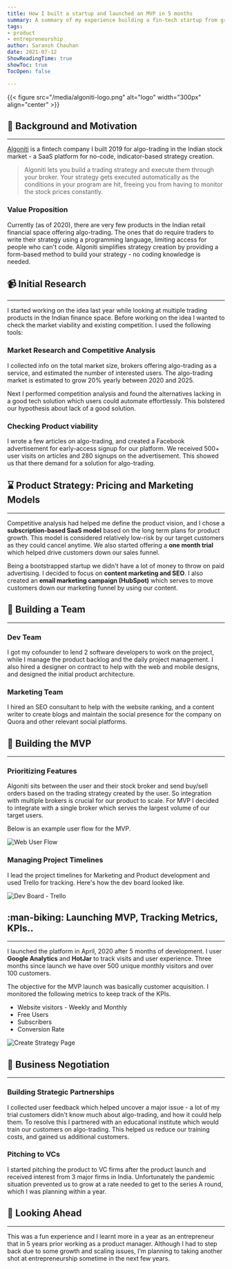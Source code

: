 ```yaml
---
title: How I built a startup and launched an MVP in 5 months
summary: A summary of my experience building a fin-tech startup from ground-up
tags:
- product
- entrepreneurship
author: Saransh Chauhan
date: 2021-07-12
ShowReadingTime: true
showToc: true
TocOpen: false

---
```

<!-- ![Algoniti](/algoniti-logo.png) -->

{{< figure src="/media/algoniti-logo.png" alt="logo" width="300px" align="center" >}}

## :scroll: Background and Motivation

***

[Algoniti](https://www.algoniti.com) is a fintech company I built 2019 for algo-trading in the Indian stock market - a SaaS platform for no-code, indicator-based strategy creation. 

> Algoniti lets you build a trading strategy and execute them through your broker. Your strategy gets executed automatically as the conditions in your program are hit, freeing you from having to monitor the stock prices constantly.

### Value Proposition

Currently (as of 2020), there are very few products in the Indian retail financial space offering algo-trading. The ones that do require traders to write their strategy using a programming language, limiting access for people who can't code. Algoniti simplifies strategy creation by providing a form-based method to build your strategy - no coding knowledge is needed.

## :video_camera: Initial Research

***

I started working on the idea last year while looking at multiple trading products in the Indian finance space. Before working on the idea I wanted to check the market viability and existing competition. I used the following tools:

### Market Research and Competitive Analysis

I collected info on the total market size, brokers offering algo-trading as a service, and estimated the number of interested users. The algo-trading market is estimated to grow 20% yearly between 2020 and 2025.

Next I performed competition analysis and found the alternatives lacking in a good tech solution which users could automate effortlessly. This bolstered our hypothesis about lack of a good solution.

### Checking Product viability

I wrote a few articles on algo-trading, and created a Facebook advertisement for early-access signup for our platform. We received 500+ user visits on articles and 280 signups on the advertisement. This showed us that there demand for a solution for algo-trading.

## :hourglass: Product Strategy: Pricing and Marketing Models

***

Competitive analysis had helped me define the product vision, and I chose a **subscription-based SaaS model** based on the long term plans for product growth. This model is considered relatively low-risk by our target customers as they could cancel anytime. We also started offering a **one month trial** which helped drive customers down our sales funnel.

Being a bootstrapped startup we didn't have a lot of money to throw on paid advertising. I decided to focus on **content marketing and SEO**. I also created an **email marketing campaign (HubSpot)** which serves to move customers down our marketing funnel by using our content.

## :ninja: Building a Team

***

### Dev Team

I got my cofounder to lend 2 software developers to work on the project, while I manage the product backlog and the daily project management. I also hired a designer on contract to help with the web and mobile designs, and designed the initial product architecture.

### Marketing Team

I hired an SEO consultant to help with the website ranking, and a content writer to create blogs and maintain the social presence for the company on Quora and other relevant social platforms.

## :crystal_ball: Building the MVP

***

### Prioritizing Features

Algoniti sits between the user and their stock broker and send buy/sell orders based on the trading strategy created by the user. So integration with multiple brokers is crucial for our product to scale. For MVP I decided to integrate with a single broker which serves the largest volume of our target users.

Below is an example user flow for the MVP.

![Web User Flow](/algoniti-user-flow.jpg)

### Managing Project Timelines

I lead the project timelines for Marketing and Product development and used Trello for tracking. Here's how the dev board looked like.

![Dev Board - Trello](/algoniti-proj-mgt.png)

## :man-biking: Launching MVP, Tracking Metrics, KPIs..

***

I launched the platform in April, 2020 after 5 months of development. I user **Google Analytics** and **HotJar** to track visits and user experience. Three months since launch we have over 500 unique monthly visitors and over 100 customers.

The objective for the MVP launch was basically customer acquisition. I monitored the following metrics to keep track of the KPIs.

* Website visitors - Weekly and Monthly
* Free Users
* Subscribers
* Conversion Rate

![Create Strategy Page](/algoniti-create-strategy.png)

## :wrestling: Business Negotiation

***

### Building Strategic Partnerships

I collected user feedback which helped uncover a major issue - a lot of my trial customers didn't know much about algo-trading, and how it could help them. To resolve this I partnered with an educational institute which would train our customers on algo-trading. This helped us reduce our training costs, and gained us additional customers.

### Pitching to VCs

I started pitching the product to VC firms after the product launch and received interest from 3 major firms in India. Unfortunately the pandemic situation prevented us to grow at a rate needed to get to the series A round, which I was planning within a year.

## :rocket: Looking Ahead

***

This was a fun experience and I learnt more in a year as an entrepreneur that in 5 years prior working as a product manager. Although I had to step back due to some growth and scaling issues, I'm planning to taking another shot at entrepreneurship sometime in the next few years.